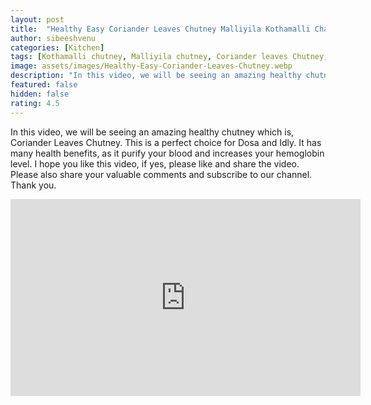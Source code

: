 ```yaml
---
layout: post
title:  "Healthy Easy Coriander Leaves Chutney Malliyila Kothamalli Chammanthi"
author: sibeeshvenu
categories: [Kitchen]
tags: [Kothamalli chutney, Malliyila chutney, Coriander leaves Chutney, Easy and Healthy recipe, Easy chutney, Njan Oru Malayali,  Germaniyile Nalukal, Germany, Malayali in Germany, Indians in Germany, Keralite in Germany, Malayalees in Germany, sibeeshpassion.com, sibeeshvenu.com, njanorumalayali.com]
image: assets/images/Healthy-Easy-Coriander-Leaves-Chutney.webp
description: "In this video, we will be seeing an amazing healthy chutney which is, Coriander Leaves Chutney. This is a perfect choice for Dosa and Idly. It has many health benefits, as it purify your blood and increases your hemoglobin level. I hope you like this video, if yes, please like and share the video. Please also share your valuable comments and subscribe to our channel. Thank you."
featured: false
hidden: false
rating: 4.5
---
```


In this video, we will be seeing an amazing healthy chutney which is, Coriander Leaves Chutney. This is a perfect choice for Dosa and Idly. It has many health benefits, as it purify your blood and increases your hemoglobin level. I hope you like this video, if yes, please like and share the video. Please also share your valuable comments and subscribe to our channel. Thank you.

<iframe width="560" height="315" src="https://www.youtube.com/embed/XBRhBXqwy2c" frameborder="0" allow="accelerometer; autoplay; encrypted-media; gyroscope; picture-in-picture" allowfullscreen></iframe>
